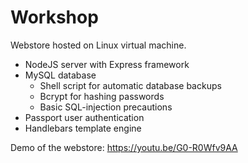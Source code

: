 # Workshop

Webstore hosted on Linux virtual machine.

- NodeJS server with Express framework
- MySQL database  
  - Shell script for automatic database backups
  - Bcrypt for hashing passwords
  - Basic SQL-injection precautions
- Passport user authentication
- Handlebars template engine

Demo of the webstore: https://youtu.be/G0-R0Wfv9AA
